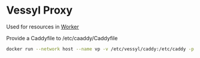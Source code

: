 # Vessyl Proxy

Used for resources in [Worker](https://github.com/vessylapp/vessyl-worker)

Provide a Caddyfile to /etc/caaddy/Caddyfile

```bash
docker run --network host --name vp -v /etc/vessyl/caddy:/etc/caddy -p 80:80 -p 443:443 -d --restart always ghcr.io/vessylapp/vessyl-proxy:latest
```
